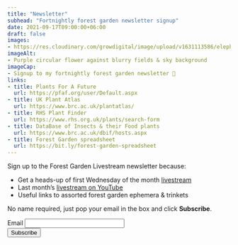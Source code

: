 ```yaml
---
title: "Newsletter"
subhead: "Fortnightly forest garden newsletter signup"
date: 2021-09-17T09:00:00+06:00
draft: false
images: 
- https://res.cloudinary.com/growdigital/image/upload/v1631113586/elephant-garlic-flower-crop.jpg
imageAlt:
- Purple circular flower against blurry fields & sky background
imageCap: 
- Signup to my fortnightly forest garden newsletter 🙂
links:
- title: Plants For A Future
  url: https://pfaf.org/user/Default.aspx
- title: UK Plant Atlas
  url: https://www.brc.ac.uk/plantatlas/
- title: RHS Plant Finder
  url: https://www.rhs.org.uk/plants/search-form
- title: DataBase of Insects & their Food plants
  url: https://www.brc.ac.uk/dbif/hosts.aspx
- title: Forest Garden spreadsheet
  url: https://bit.ly/forest-garden-spreadsheet
---
```


Sign up to the Forest Garden Livestream newsletter because:

* Get a heads-up of first Wednesday of the month [livestream](https://youtube.com/c/NatureWorksGarden)
* Last month’s [livestream on YouTube](https://bit.ly/forest-garden-livestream)
* Useful links to assorted forest garden ephemera & trinkets

No name required, just pop your email in the box and click **Subscribe**.

<form class="subscribe" action="https://wales.us17.list-manage.com/subscribe/post" method="POST">
  <input type="hidden" name="u" value="bef914615b5448ad5636c38fb">
  <input type="hidden" name="id" value="10e50a6c17">
  <label for="MERGE0">Email</label>
  <input class="subscribe__textinput" type="email" autocapitalize="off" autocorrect="off" name="MERGE0" id="MERGE0"
    size="25" value=""><br>
  <input class="button" type="submit" name="submit" value="Subscribe">
  <input type="hidden" name="ht" value="72fb9d19eda695ba45e6107c0063acd2bfd6a81b:MTU0OTIzMTE4Mi45MDk4">
  <input type="hidden" name="mc_signupsource" value="hosted">
</form>
